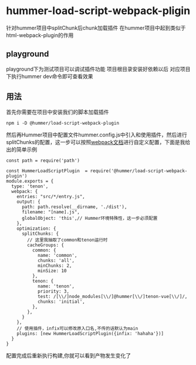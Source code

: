 # hummer-load-script-webpack-pligin
针对hummer项目中splitChunk后chunk加载插件
在hummer项目中起到类似于html-webpack-plugin的作用

## playground
playground下为测试项目可以调试插件功能 项目根目录安装好依赖以后 对应项目下执行hummer dev命令即可查看效果

## 用法
首先你需要在项目中安装我们的脚本加载插件
```
npm i -D @hummer/load-script-webpack-plugin
```
然后再Hummer项目中配置文件hummer.config.js中引入和使用插件，然后进行splitChunks的配置，这一步可以按照[webpack文档][1]进行自定义配置，下面是我给出的简单示例
```
const path = require('path')

const HummerLoadScriptPlugin  = require('@hummer/load-script-webpack-plugin')
module.exports = {
  type: 'tenon',
  webpack: {
    entries: "src/*/entry.js",
    output: {
      path: path.resolve(__dirname, './dist'),
      filename: "[name].js",
      globalObject: 'this',// Hummer环境特殊性，这一步必须配置
    },
    optimization: {
      splitChunks: {
        // 这里我抽取了common和tenon运行时
        cacheGroups: {
          common: {
            name: 'common',
            chunks: 'all',
            minChunks: 2,
            minSize: 10
          },
          tenon: {
            name: 'tenon',
            priority: 3,
            test: /[\\/]node_modules[\\/]@hummer[\\/]tenon-vue[\\/]/,
            chunks: 'initial',
          },
        },
      }
    },
    // 使用插件，infix可以修改原入口名,不传的话默认为main
    plugins: [new HummerLoadScriptPlugin({infix: 'hahaha'})]
  }
}
```
配置完成后重新执行构建,你就可以看到产物发生变化了

[1]: https://webpack.docschina.org/plugins/split-chunks-plugin/
